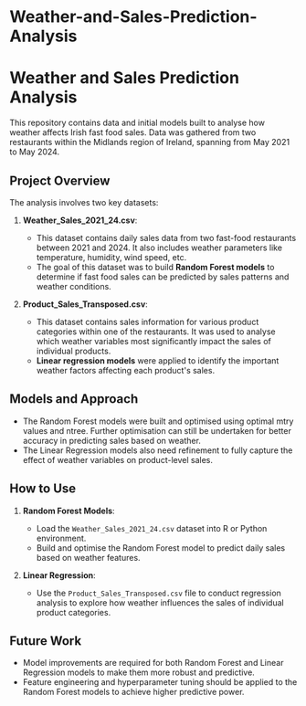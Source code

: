 # Weather-and-Sales-Prediction-Analysis

# Weather and Sales Prediction Analysis

This repository contains data and initial models built to analyse how weather affects Irish fast food sales. Data was gathered from two restaurants within the Midlands region of Ireland, spanning from May 2021 to May 2024.

## Project Overview

The analysis involves two key datasets:

1. **Weather_Sales_2021_24.csv**:
   - This dataset contains daily sales data from two fast-food restaurants between 2021 and 2024. It also includes weather parameters like temperature, humidity, wind speed, etc.
   - The goal of this dataset was to build **Random Forest models** to determine if fast food sales can be predicted by sales patterns and weather conditions.

2. **Product_Sales_Transposed.csv**:
   - This dataset contains sales information for various product categories within one of the restaurants. It was used to analyse which weather variables most significantly impact the sales of individual products.
   - **Linear regression models** were applied to identify the important weather factors affecting each product's sales.

## Models and Approach

- The Random Forest models were built and optimised using optimal mtry values and ntree. Further optimisation can still be undertaken for better accuracy in predicting sales based on weather.
- The Linear Regression models also need refinement to fully capture the effect of weather variables on product-level sales.

## How to Use

1. **Random Forest Models**: 
   - Load the `Weather_Sales_2021_24.csv` dataset into R or Python environment.
   - Build and optimise the Random Forest model to predict daily sales based on weather features.

2. **Linear Regression**:
   - Use the `Product_Sales_Transposed.csv` file to conduct regression analysis to explore how weather influences the sales of individual product categories.

## Future Work

- Model improvements are required for both Random Forest and Linear Regression models to make them more robust and predictive.
- Feature engineering and hyperparameter tuning should be applied to the Random Forest models to achieve higher predictive power.
